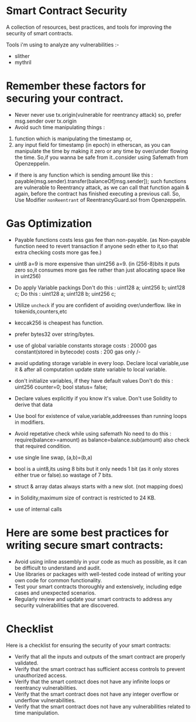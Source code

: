 # Smart Contract Security 
A collection of resources, best practices, and tools for improving the security of smart contracts.

Tools i'm using to analyze any vulnerabilities :-
- slither 
- mythril 


# Remember these factors for securing your contract.
- Never never use tx.origin(vulnerable for reentrancy attack) so, prefer msg.sender over tx.origin
-  Avoid such time manipulating things : 
 1. function which is manipulating the timestamp or,
 2. any input field for timestamp (in epoch) in etherscan,
 as you can manipulate the time by making it zero or any time by over/under flowing the time.
 So,if you wanna be safe from it..consider using Safemath from Openzeppelin.
- if there is any function which is sending amount like this : 
   payable(msg.sender).transfer(balanceOf[msg.sender]); 
   such functions are vulnerable to Reentrancy attack, as we can call that function again 
   & again, before the contract has finished executing a previous call.
   So, Use Modifier `nonReentrant` of ReentrancyGuard.sol from Openzeppelin. 
   
# Gas Optimization 
- Payable functions costs less gas fee than non-payable.
   (as Non-payable function need to revert transaction if anyone sedn ether to it,so that extra
   checking costs more gas fee.)

- uint8 a=9 is more expensive than uint256 a=9.
   (in (256-8)bits it puts zero so,it consumes more gas fee rather than just allocating space like in uint256)
   
- Do apply Variable packings 
    Don't do this : 
                     uint128 a;
                     uint256 b;
                     uint128 c;
    Do this : 
                     uint128 a;
                     uint128 b;
                     uint256 c;

- Utilize `uncheck` if you are confident of avoiding over/underflow.
   like in tokenids,counters,etc 

- keccak256 is cheapest has function. 
- prefer bytes32 over string/bytes. 

- use of global variable constants 
   storage costs : 20000 gas 
   constant(stored in bytecode) costs : 200 gas only /- 

- avoid updating storage variable in every loop.
   Declare local variable,use it & after all computation 
   update state variable to local variable.

- don't initialize variables, if they have default values
    Don't do this : 
                     uint256 counter=0;
                     bool status= false;

- Declare values explicitly if you know it's value.
   Don't use Solidity to derive that data

- Use bool for existence of value,variable,addreesses than running loops in modifiers.

- Avoid repetative check while using safemath 
      No need to do this : require(balance>=amount)
      as balance=balance.sub(amount) also check that required condition.

- use single line swap, (a,b)=(b,a)

- bool is a uint8,its using 8 bits  but it only needs 1 bit 
   (as it only stores either true or false).so wastage of 7 bits.

- struct & array datas always starts with a new slot.
   (not mapping does)

- in Solidity,maximum size of contract is restricted to 24 KB. 

- use of internal calls




# Here are some best practices for writing secure smart contracts:

- Avoid using inline assembly in your code as much as possible, 
   as it can be difficult to understand and audit.
- Use libraries or packages with well-tested code instead of
   writing your own code for common functionality.
- Test your smart contracts thoroughly and extensively, including edge 
   cases and unexpected scenarios.
- Regularly review and update your smart contracts to address any 
  security vulnerabilities that are discovered.


# Checklist
 Here is a checklist for ensuring the security of your smart contracts:

- Verify that all the inputs and outputs of the smart contract are properly validated.
- Verify that the smart contract has sufficient access controls to prevent unauthorized access.
- Verify that the smart contract does not have any infinite loops or reentrancy vulnerabilities.
- Verify that the smart contract does not have any integer overflow or underflow vulnerabilities.
- Verify that the smart contract does not have any vulnerabilities related to time manipulation.